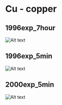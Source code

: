 # Cu - copper

## 1996exp_7hour

![Alt text](Cu_1996exp_7hour.png)

## 1996exp_5min

![Alt text](Cu_1996exp_5min.png)

## 2000exp_5min

![Alt text](Cu_2000exp_5min.png)

